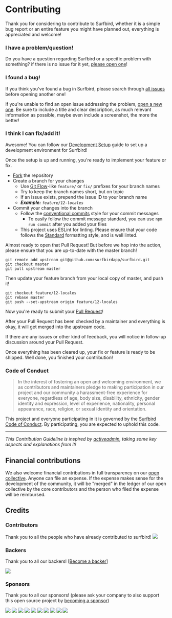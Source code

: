 # Contributing

Thank you for considering to contribute to Surfbird, whether it is a simple bug report or an entire feature you might have planned out, everything is appreciated and welcome!

### I have a problem/question!

Do you have a question regarding Surfbird or a specific problem with something? if there is no issue for it yet, [please open one](https://github.com/surfbirdapp/surfbird/issues/new)!

### I found a bug!

If you think you've found a bug in Surfbird, please search through [all issues](https://github.com/surfbirdapp/surfbird/issues?q=) before opening another one!

If you're unable to find an open issue addressing the problem, [open a new one](https://github.com/surfbirdapp/surfbird/issues/new). Be sure to include a title and clear description, as much relevant information as possible, maybe even include a screenshot, the more the better!

### I think I can fix/add it!

Awesome! You can follow our [Development Setup](docs/development-setup.md) guide to set up a development environment for Surfbird!

Once the setup is up and running, you're ready to implement your feature or fix.

* [Fork](https://github.com/surfbirdapp/surfbird/fork) the repository
* Create a branch for your changes
  * Use [Git Flow](https://www.atlassian.com/git/tutorials/comparing-workflows/gitflow-workflow)-like `feature/` or `fix/` prefixes for your branch names
  * Try to keep the branch names short, but on topic
  * If an issue exists, prepend the issue ID to your branch name
  * _**Example:** `feature/12-locales`_
* Commit your changes into the branch
  * Follow the [conventional commits](https://conventionalcommits.org/) style for your commit messages
    * To easily follow the commit message standard, you can use `npm run commit` after you added your files
  * This project uses ESLint for linting. Please ensure that your code follows the [Standard](https://standardjs.com/) formatting style, and is well linted.

Almost ready to open that Pull Request! But before we hop into the action, please ensure that you are up-to-date with the master branch!

```
git remote add upstream git@github.com:surfbirdapp/surfbird.git
git checkout master
git pull upstream master
```

Then update your feature branch from your local copy of master, and push it!

```
git checkout feature/12-locales
git rebase master
git push --set-upstream origin feature/12-locales
```

Now you're ready to submit your [Pull Request](https://github.com/surfbirdapp/surfbird/compare)!

After your Pull Request has been checked by a maintainer and everything is okay, it will get merged into the upstream code.

If there are any issues or other kind of feedback, you will notice
in follow-up discussion around your Pull Request.

Once everything has been cleared up, your fix or feature is ready to be shipped. Well done, you finished your contribution!

### Code of Conduct

> In the interest of fostering an open and welcoming environment, we as
> contributors and maintainers pledge to making participation in our project and
> our community a harassment-free experience for everyone, regardless of age, body
> size, disability, ethnicity, gender identity and expression, level of experience,
> nationality, personal appearance, race, religion, or sexual identity and
> orientation.

This project and everyone participating in it is governed by the [Surfbird Code of Conduct](CODE_OF_CONDUCT.md). By participating, you are expected to uphold this code.

---

_This Contribution Guideline is inspired by [activeadmin](https://github.com/activeadmin/activeadmin/blob/master/CONTRIBUTING.md), taking some key aspects and explanations from it!_



## Financial contributions

We also welcome financial contributions in full transparency on our [open collective](https://opencollective.com/surfbird).
Anyone can file an expense. If the expense makes sense for the development of the community, it will be "merged" in the ledger of our open collective by the core contributors and the person who filed the expense will be reimbursed.


## Credits


### Contributors

Thank you to all the people who have already contributed to surfbird!
<a href="graphs/contributors"><img src="https://opencollective.com/surfbird/contributors.svg?width=890" /></a>


### Backers

Thank you to all our backers! [[Become a backer](https://opencollective.com/surfbird#backer)]

<a href="https://opencollective.com/surfbird#backers" target="_blank"><img src="https://opencollective.com/surfbird/backers.svg?width=890"></a>


### Sponsors

Thank you to all our sponsors! (please ask your company to also support this open source project by [becoming a sponsor](https://opencollective.com/surfbird#sponsor))

<a href="https://opencollective.com/surfbird/sponsor/0/website" target="_blank"><img src="https://opencollective.com/surfbird/sponsor/0/avatar.svg"></a>
<a href="https://opencollective.com/surfbird/sponsor/1/website" target="_blank"><img src="https://opencollective.com/surfbird/sponsor/1/avatar.svg"></a>
<a href="https://opencollective.com/surfbird/sponsor/2/website" target="_blank"><img src="https://opencollective.com/surfbird/sponsor/2/avatar.svg"></a>
<a href="https://opencollective.com/surfbird/sponsor/3/website" target="_blank"><img src="https://opencollective.com/surfbird/sponsor/3/avatar.svg"></a>
<a href="https://opencollective.com/surfbird/sponsor/4/website" target="_blank"><img src="https://opencollective.com/surfbird/sponsor/4/avatar.svg"></a>
<a href="https://opencollective.com/surfbird/sponsor/5/website" target="_blank"><img src="https://opencollective.com/surfbird/sponsor/5/avatar.svg"></a>
<a href="https://opencollective.com/surfbird/sponsor/6/website" target="_blank"><img src="https://opencollective.com/surfbird/sponsor/6/avatar.svg"></a>
<a href="https://opencollective.com/surfbird/sponsor/7/website" target="_blank"><img src="https://opencollective.com/surfbird/sponsor/7/avatar.svg"></a>
<a href="https://opencollective.com/surfbird/sponsor/8/website" target="_blank"><img src="https://opencollective.com/surfbird/sponsor/8/avatar.svg"></a>
<a href="https://opencollective.com/surfbird/sponsor/9/website" target="_blank"><img src="https://opencollective.com/surfbird/sponsor/9/avatar.svg"></a>